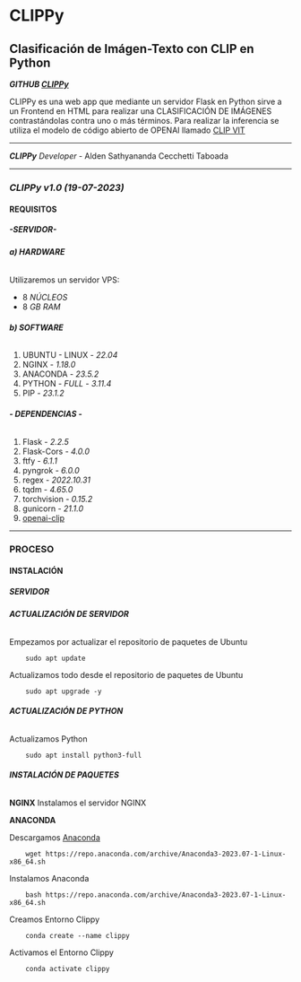 # **CLIPPy**
## **Clasificación de Imágen-Texto con CLIP en Python**

***GITHUB [CLIPPy](https://github.com/Alden1320/clippy)***

CLIPPy es una web app que mediante un servidor Flask en Python sirve a un Frontend en HTML para realizar una CLASIFICACIÓN DE IMÁGENES contrastándolas contra uno o más términos. Para realizar la inferencia se utiliza el modelo de código abierto de OPENAI llamado [CLIP VIT](https://github.com/openai/CLIP)

___
***CLIPPy*** *Developer* -   Alden Sathyananda Cecchetti Taboada
___

### ***CLIPPy v1.0 (19-07-2023)*** 

#### **REQUISITOS**

##### **-SERVIDOR-**

###### **a) HARDWARE**
Utilizaremos un servidor VPS:
- 8 _NÚCLEOS_
- 8 _GB RAM_

###### **b) SOFTWARE**
1. UBUNTU - LINUX - _22.04_
2. NGINX - _1.18.0_
3. ANACONDA - _23.5.2_
4. PYTHON - _FULL_ - _3.11.4_
5. PIP - _23.1.2_

###### **- DEPENDENCIAS -**
1. Flask - _2.2.5_
2. Flask-Cors - _4.0.0_
3. ftfy - _6.1.1_
4. pyngrok - _6.0.0_
5. regex - _2022.10.31_
6. tqdm - _4.65.0_
7. torchvision - _0.15.2_
8. gunicorn - _21.1.0_
9. [openai-clip](https://github.com/openai/CLIP.git)

___
### **PROCESO**
#### **INSTALACIÓN**
##### **SERVIDOR**
###### **ACTUALIZACIÓN DE SERVIDOR**
Empezamos por actualizar el repositorio de paquetes de Ubuntu

```linux
    sudo apt update
```

Actualizamos todo desde el repositorio de paquetes de Ubuntu

```linux
    sudo apt upgrade -y
```

###### **ACTUALIZACIÓN DE PYTHON**
Actualizamos Python

```linux
    sudo apt install python3-full
```

###### **INSTALACIÓN DE PAQUETES**
**NGINX**
Instalamos el servidor NGINX

**ANACONDA**

Descargamos [Anaconda](https://www.anaconda.com/download)

```linux
    wget https://repo.anaconda.com/archive/Anaconda3-2023.07-1-Linux-x86_64.sh
```

Instalamos Anaconda

```linux
    bash https://repo.anaconda.com/archive/Anaconda3-2023.07-1-Linux-x86_64.sh
```

Creamos Entorno Clippy

```linux
    conda create --name clippy
```

Activamos el Entorno Clippy

```linux
    conda activate clippy
```

